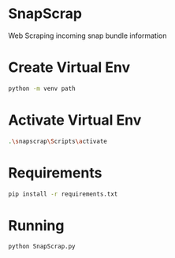 # SnapScrap

Web Scraping incoming snap bundle information

# Create Virtual Env

```bash
python -m venv path
```

# Activate Virtual Env

```bash
.\snapscrap\Scripts\activate
```

# Requirements

```bash
pip install -r requirements.txt
```

# Running

```bash
python SnapScrap.py
```